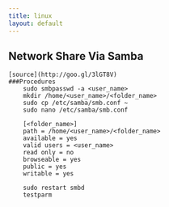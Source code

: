 ```yaml
---
title: linux
layout: default
---
```


Network Share Via Samba
----------------------
	[source](http://goo.gl/3lGT8V)
	###Procedures
		sudo smbpasswd -a <user_name>
		mkdir /home/<user_name>/<folder_name>
		sudo cp /etc/samba/smb.conf ~
		sudo nano /etc/samba/smb.conf
		
		[<folder_name>]
		path = /home/<user_name>/<folder_name>
		available = yes
		valid users = <user_name>
		read only = no
		browseable = yes
		public = yes
		writable = yes	

		sudo restart smbd
		testparm


